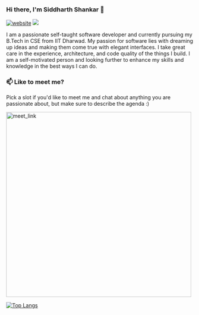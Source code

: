 ### Hi there, I'm Siddharth Shankar 👋

[![website](https://img.shields.io/badge/Website-46a2f1.svg?&style=flat-square&logo=Google-Chrome&logoColor=white&link=https://github.com/sid-shnkar/)](https://github.com/sid-shnkar/)
![](https://visitor-badge.glitch.me/badge?page_id=sid-shnkar.sid-shnkar)

I am a passionate self-taught software developer and currently pursuing my B.Tech in CSE from IIT Dharwad. My passion for software lies with dreaming up ideas and making them come true with elegant interfaces. I take great care in the experience, architecture, and code quality of the things I build. I am a self-motivated person and looking further to enhance my skills and knowledge in the best ways I can do.


### 📫 Like to meet me?

Pick a slot if you'd like to meet me and chat about anything you are passionate about, but make sure to describe the agenda :)

<a href="https://calendly.com/sidshnkar/30min" target="_blank"><img width="498" alt="meet_link" src="https://user-images.githubusercontent.com/15426564/144297439-f530f383-e73e-41e0-9914-a9b7d3f432e5.png"></a>


[![Top Langs](https://github-readme-stats.vercel.app/api/top-langs/?username=sid-shnkar&layout=compact&langs_count=8&hide=jupyternotebook)](https://github.com/sid-shnkar/sid-shnkar)
<!--
**sid-shnkar/sid-shnkar** is a ✨ _special_ ✨ repository because its `README.md` (this file) appears on your GitHub profile.

Here are some ideas to get you started:

- 🔭 I’m currently working on ...
- 🌱 I’m currently learning ...
- 👯 I’m looking to collaborate on ...
- 🤔 I’m looking for help with ...
- 💬 Ask me about ...
- 📫 How to reach me: ...
- 😄 Pronouns: ...
- ⚡ Fun fact: ...
-->
